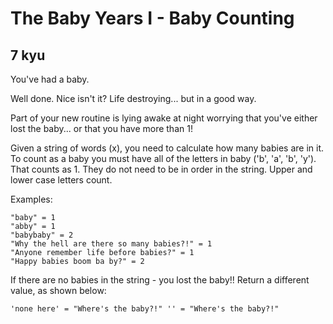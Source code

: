 # The Baby Years I - Baby Counting
## 7 kyu

You've had a baby.

Well done. Nice isn't it? Life destroying... but in a good way.

Part of your new routine is lying awake at night worrying that you've either lost the baby... or that you have more than 1!

Given a string of words (x), you need to calculate how many babies are in it. To count as a baby you must have all of the letters in baby ('b', 'a', 'b', 'y'). That counts as 1. They do not need to be in order in the string. Upper and lower case letters count.

Examples:
```
"baby" = 1
"abby" = 1
"babybaby" = 2
"Why the hell are there so many babies?!" = 1
"Anyone remember life before babies?" = 1
"Happy babies boom ba by?" = 2
```

If there are no babies in the string - you lost the baby!! Return a different value, as shown below:

```
'none here' = "Where's the baby?!" '' = "Where's the baby?!"
```
